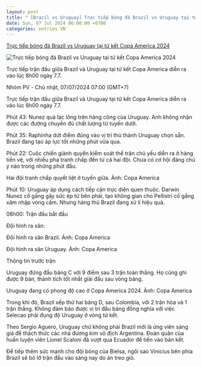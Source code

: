 ```yaml
---
layout: post
title: " [Brazil vs Uruguay] Trực tiếp bóng đá Brazil vs Uruguay tại tứ kết Copa America 2024"
date: Sun, 07 Jul 2024 06:00:00 +0700
categories: entries VN
---
```

[Trực tiếp bóng đá Brazil vs Uruguay tại tứ kết Copa America 2024](https://laodong.vn/bong-da-quoc-te/truc-tiep-bong-da-brazil-vs-uruguay-tai-tu-ket-copa-america-2024-1362714.ldo)

![Trực tiếp bóng đá Brazil vs Uruguay tại tứ kết Copa America 2024](https://media-cdn-v2.laodong.vn/storage/newsportal/2024/7/6/1362714/Brazil-.jpeg?w=800&h=420&crop=auto&scale=both)

Trực tiếp trận đấu giữa Brazil và Uruguay tại tứ kết Copa America diễn ra vào lúc 8h00 ngày 7.7.

Nhóm PV - Chủ nhật, 07/07/2024 07:00 (GMT+7)

Trực tiếp trận đấu giữa Brazil và Uruguay tại tứ kết Copa America diễn ra vào lúc 8h00 ngày 7.7.

Phút 43: Nunez quá lạc lõng trên hàng công của Uruguay. Anh không nhận được các đường chuyền đủ chất lượng từ tuyến dưới.

Phút 35: Raphinha dứt điểm đúng vào vị trí thủ thành Uruguay chọn sẵn. Brazil đang tạo áp lực tốt những phút vừa qua.

Phút 22: Cuộc chiến giành quyền kiểm soát thế trận chủ yếu diễn ra ở hàng tiền vệ, với nhiều pha tranh chấp đến từ cả hai đội. Chưa có cơ hội đáng chú ý nào trong những phút đầu.

Hai đội tranh chấp quyết liệt ở tuyến giữa. Ảnh: Copa America

Phút 10: Uruguay áp dụng cách tiếp cận trực diện quen thuộc. Darwin Nunez cố gắng gây sức ép từ bên phải, tạo không gian cho Pellistri cố gắng xâm nhập vòng cấm. Nhưng hàng thủ Brazil đang xử lí hiệu quả.

08h00: Trận đấu bắt đầu

Đội hình ra sân:

Đội hình ra sân Brazil. Ảnh: Copa America

Đội hình ra sân Uruguay. Ảnh: Copa America

Thông tin trước trận

Uruguay đứng đầu bảng C với 9 điểm sau 3 trận toàn thắng. Họ cũng ghi được 9 bàn, thành tích tốt nhất giải đấu sau vòng bảng.

Uruguay đang có phong độ cao ở Copa America 2024. Ảnh: Copa America

Trong khi đó, Brazil xếp thứ hai bảng D, sau Colombia, với 2 trận hòa và 1 trận thắng. Không đảm bảo được vị trí đầu bảng đồng nghĩa với việc Selecao phải đụng độ Uruguay ở vòng tứ kết.

Theo Sergio Aguero, Uruguay chứ không phải Brazil mới là ứng viên sáng giá để thách thức các nhà đương kim vô địch Argentina. Đoàn quân của huấn luyện viên Lionel Scaloni đã vượt qua Ecuador để tiến vào bán kết.

Để tiếp thêm sức mạnh cho đội bóng của Bielsa, ngôi sao Vinicius bên phía Brazil sẽ bỏ lỡ trận đấu vào sáng nay do án treo giò.

